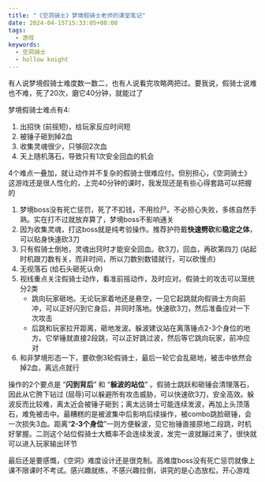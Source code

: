 ```yaml
---
title: "《空洞骑士》梦境假骑士老师的课堂笔记"
date: 2024-04-15T15:33:05+08:00
tags:
  - 游戏
keywords:
  - 空洞骑士
  - hollow knight
---
```


有人说梦境假骑士难度数一数二，也有人说看完攻略两把过。要我说，假骑士说难也不难，死了20次，磨它40分钟，就能过了

梦境假骑士难点有4:
1. 出招快 (前摇短)，给玩家反应时间短
2. 被锤子砸到掉2血
3. 收集灵魂很少，只够回2次血
4. 天上随机落石，导致只有1次安全回血的机会

4个难点一叠加，就让动作并不复杂的假骑士很难应付。但别担心，《空洞骑士》这游戏还是很人性化的，上完40分钟的课时，我发现还是有些心得套路可以把握的
1. 梦境boss没有死亡惩罚，死了不扣钱，不用捡尸。不必担心失败，多练自然手熟。实在打不过就放弃算了，梦境boss不影响通关
2. 因为收集灵魂，打这boss就是纯考验操作。推荐护符戴**快速劈砍**和**稳定之体**，可以贴身快速砍3刀
3. 只有假骑士倒地，灵魂出窍时才能安全回血。砍3刀，回血，再砍第四刀 (站起时机跟刀数有关，而非时间，所以刀数别数错就行，可以砍慢点)
3. 无视落石 (给石头砸死认命)
4. 视线重点关注假骑士动作，看准前摇动作，及时应对。假骑士的攻击可以笼统分2类
    * 跳向玩家砸地。无论玩家着地还是悬空，一见它起跳就向假骑士方向前冲，可以正好闪到它身后，并同时落地。快速砍3刀，然后准备应对一下次攻击
    * 后跳和玩家拉开距离，砸地发波。躲波建议站在离落锤点2-3个身位的地方。它举锤就直接2段跳，可以正好跳过波，然后等它跳向玩家，前冲应对
5. 和非梦境形态一下，要砍倒3轮假骑士，最后一轮它会乱砸地，被击中依然会掉2血，离远点就行

操作的2个要点是 “**闪到背后**” 和 “**躲波的站位**” 。假骑士跳跃和砸锤会清理落石，因此从它胯下钻过 (屈辱)可以躲避所有攻击威胁，可以快速砍3刀，安全高效。躲波反而比较难，离太近会被锤子砸到；离太远骑士可能连续发波，再加上头顶落石，难免被击中。最糟糕的是被波集中后影响后续操作，被combo跳脸砸锤，会一次损失3血。距离“**2-3个身位**”一则方便躲波，见它抬锤直接原地二段跳，时机好掌握。二则这个站位假骑士大概率不会连续发波，发完一波就蹦过来了，很快就可以进入玩家输出环节

最后还是要感慨，《空洞》难度设计还是很克制。高难度boss没有死亡惩罚就像上课不限课时不考试。感兴趣就练，不感兴趣拉倒，讲究的是心态放松，开心游戏
